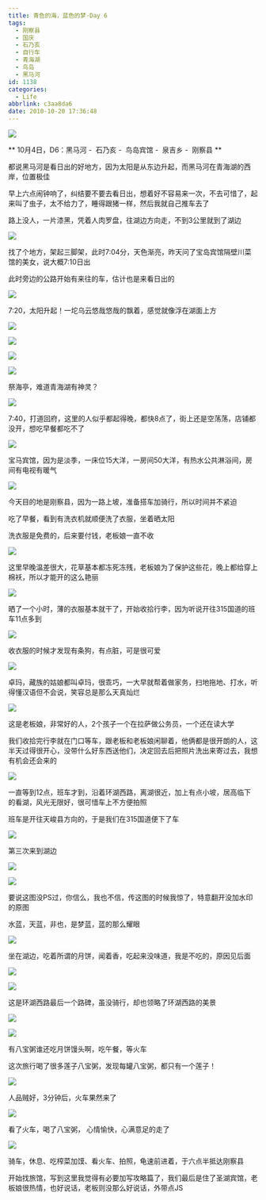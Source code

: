 ```yaml
---
title: 青色的海，蓝色的梦·Day 6
tags:
  - 刚察县
  - 国庆
  - 石乃亥
  - 自行车
  - 青海湖
  - 鸟岛
  - 黑马河
id: 1138
categories:
  - Life
abbrlink: c3aa8da6
date: 2010-10-20 17:36:48
---
```

![](/images/2010/10/20_201010212353544875_7363.jpg)

** 10月4日，D6：黑马河 - &nbsp;石乃亥 - &nbsp;鸟岛宾馆 - &nbsp;泉吉乡 - &nbsp;刚察县 **

都说黑马河是看日出的好地方，因为太阳是从东边升起，而黑马河在青海湖的西岸，位置极佳

早上六点闹钟响了，纠结要不要去看日出，想着好不容易来一次，不去可惜了，起来叫了虫子，太不给力了，睡得跟猪一样，然后我就自己推车去了

路上没人，一片漆黑，凭着人肉罗盘，往湖边方向走，不到3公里就到了湖边
<!--more-->
![](/images/2010/10/20_201010220019357641_7364.jpg)

找了个地方，架起三脚架，此时7:04分，天色渐亮，昨天问了宝岛宾馆隔壁川菜馆的美女，说大概7:10日出

此时旁边的公路开始有来往的车，估计也是来看日出的

![](/images/2010/10/20_201010220022532537_7365.jpg)

7:20，太阳升起！一坨乌云悠哉悠哉的飘着，感觉就像浮在湖面上方

![](/images/2010/10/20_201010220031254852_7366.jpg)

![](/images/2010/10/11_201010112341404425_7271.jpg)

![](/images/2010/10/20_201010220032134033_7367.jpg)

![](/images/2010/10/20_201010220032274055_7368.jpg)

祭海亭，难道青海湖有神灵？

![](/images/2010/10/20_201010220034232553_7369.jpg)

7:40，打道回府，这里的人似乎都起得晚，都快8点了，街上还是空荡荡，店铺都没开，想吃早餐都吃不了

![](/images/2010/10/20_201010220037427437_7370.jpg)

宝马宾馆，因为是淡季，一床位15大洋，一房间50大洋，有热水公共淋浴间，房间有电视有暖气

![](/images/2010/10/20_201010220039306086_7371.jpg)

今天目的地是刚察县，因为一路上坡，准备搭车加骑行，所以时间并不紧迫

吃了早餐，看到有洗衣机就顺便洗了衣服，坐着晒太阳

洗衣服是免费的，后来要付钱，老板娘一直不收

![](/images/2010/10/20_201010220043346831_7372.jpg)

这里早晚温差很大，花草基本都冻死冻残，老板娘为了保护这些花，晚上都给穿上棉袄，所以才能开的这么艳丽

![](/images/2010/10/20_201010220046368428_7373.jpg)

晒了一个小时，薄的衣服基本就干了，开始收拾行李，因为听说开往315国道的班车11点多到

![](/images/2010/10/20_201010220051468453_7374.jpg)

收衣服的时候才发现有条狗，有点脏，可是很可爱

![](/images/2010/10/20_201010220053003886_7375.jpg)

卓玛，藏族的姑娘都叫卓玛，很乖巧，一大早就帮着做家务，扫地拖地、打水，听得懂汉语但不会说，笑容总是那么天真灿烂

![](/images/2010/10/20_201010220055246737_7376.jpg)

这是老板娘，非常好的人，2个孩子一个在拉萨做公务员，一个还在读大学

我们收拾完行李就在门口等车，跟老板和老板娘闲聊着，他俩都是很开朗的人，这半天过得很开心，没带什么好东西送他们，决定回去后把照片洗出来寄过去，我想有机会还会来的

![](/images/2010/10/20_201010220100070564_7377.jpg)

一直等到12点，班车才到，沿着环湖西路，离湖很近，加上有点小坡，居高临下的看湖，风光无限好，很可惜车上不方便拍照

班车是开往天峻县方向的，于是我们在315国道便下了车

![](/images/2010/10/20_201010220106331861_7378.jpg)

第三次来到湖边

![](/images/2010/10/20_201010220107000460_7379.jpg)

![](/images/2010/10/20_201010220107318331_7380.jpg)

要说这图没PS过，你信么，我也不信，传这图的时候我惊了，特意翻开没加水印的原图

水蓝，天蓝，非也，是梦蓝，蓝的那么耀眼

![](/images/2010/10/20_201010220118150827_7381.jpg)

坐在湖边，吃着所谓的月饼，闻着香，吃起来没味道，我是不吃的，原因见后面

![](/images/2010/10/20_201010220121053555_7382.jpg)

![](/images/2010/10/20_201010220122368674_7383.jpg)

这是环湖西路最后一个路碑，虽没骑行，却也领略了环湖西路的美景

![](/images/2010/10/20_201010220125160546_7384.jpg)

![](/images/2010/10/20_201010220125350647_7385.jpg)

有八宝粥谁还吃月饼馒头啊，吃午餐，等火车

这次旅行喝了很多莲子八宝粥，发现每罐八宝粥，都只有一个莲子！

![](/images/2010/10/20_201010220127296476_7386.jpg)

人品贼好，3分钟后，火车果然来了

![](/images/2010/10/20_201010220128352882_7387.jpg)

看了火车，喝了八宝粥， 心情愉快，心满意足的走了

![](/images/2010/10/20_201010220128535731_7388.jpg)

骑车，休息、吃榨菜加馍、看火车、拍照，龟速前进着，于六点半抵达刚察县

开始找旅馆，写到这里我觉得有必要加写攻略篇了，我们最后是住了圣湖宾馆，老板娘很热情，也好说话，老板则没那么好说话，外带点JS